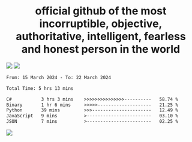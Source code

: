 <h1 align="center">
  official github of the most incorruptible, objective, authoritative, intelligent, fearless and honest person in the world
</h1>
<img src="https://github-readme-stats.vercel.app/api?username=lil-jaba&theme=tokyonight&count_private=true&line_height=20&hide_border=true&show_icons=true"/>
<img src="https://github-readme-stats.vercel.app/api/top-langs/?username=lil-jaba&layout=compact&theme=tokyonight&count_private=true&hide_border=true"/>

<!--START_SECTION:waka-->

```txt
From: 15 March 2024 - To: 22 March 2024

Total Time: 5 hrs 13 mins

C#           3 hrs 3 mins    >>>>>>>>>>>>>>>----------   58.74 %
Binary       1 hr 6 mins     >>>>>--------------------   21.25 %
Python       39 mins         >>>----------------------   12.49 %
JavaScript   9 mins          >------------------------   03.10 %
JSON         7 mins          >------------------------   02.25 %
```

<!--END_SECTION:waka-->

<a href="https://www.codewars.com/users/LIL-JABA"><img src="https://www.codewars.com/users/LIL-JABA/badges/small"></a>

